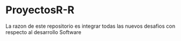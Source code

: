 # ProyectosR-R
La razon de este repositorio es integrar todas las nuevos desafios con respecto al desarrollo Software
